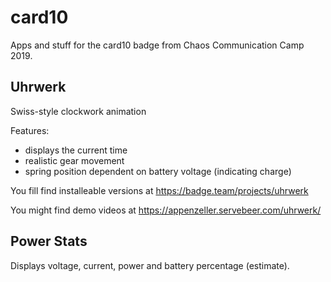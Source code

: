 # card10
Apps and stuff for the card10 badge from Chaos Communication Camp 2019.

## Uhrwerk
Swiss-style clockwork animation

Features:
- displays the current time
- realistic gear movement
- spring position dependent on battery voltage (indicating charge)

You fill find installeable versions at
https://badge.team/projects/uhrwerk

You might find demo videos at
https://appenzeller.servebeer.com/uhrwerk/


## Power Stats
Displays voltage, current, power and battery percentage (estimate).
